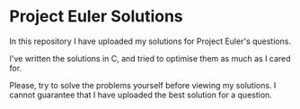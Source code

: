 # Project Euler Solutions

In this repository I have uploaded my solutions for Project Euler's questions.

I've written the solutions in C, and tried to optimise them as much as I cared for.

Please, try to solve the problems yourself before viewing my solutions. I cannot guarantee that I have uploaded the best solution for a question.
